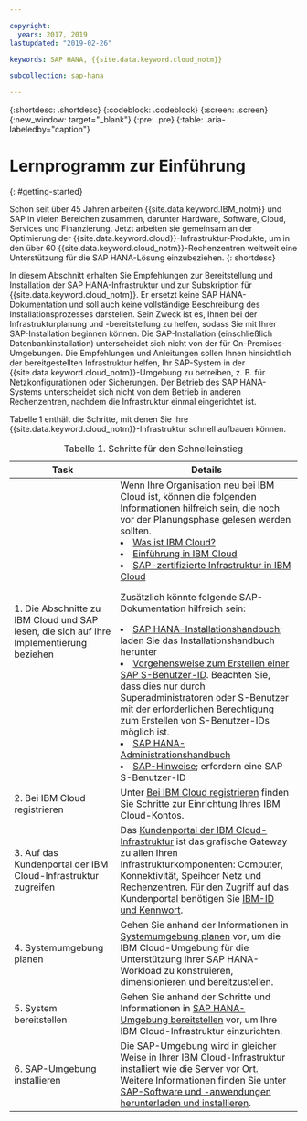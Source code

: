 ```yaml
---

copyright:
  years: 2017, 2019
lastupdated: "2019-02-26"

keywords: SAP HANA, {{site.data.keyword.cloud_notm}}

subcollection: sap-hana

---
```


{:shortdesc: .shortdesc}
{:codeblock: .codeblock}
{:screen: .screen}
{:new_window: target="_blank"}
{:pre: .pre}
{:table: .aria-labeledby="caption"}

# Lernprogramm zur Einführung
{: #getting-started}

Schon seit über 45 Jahren arbeiten {{site.data.keyword.IBM_notm}} und SAP in vielen Bereichen zusammen, darunter Hardware, Software, Cloud, Services und Finanzierung. Jetzt arbeiten sie gemeinsam an der Optimierung der {{site.data.keyword.cloud}}-Infrastruktur-Produkte, um in den über 60 {{site.data.keyword.cloud_notm}}-Rechenzentren weltweit eine Unterstützung für die SAP HANA-Lösung einzubeziehen.
{: shortdesc}

In diesem Abschnitt erhalten Sie Empfehlungen zur Bereitstellung und Installation der SAP HANA-Infrastruktur und zur Subskription für {{site.data.keyword.cloud_notm}}. Er ersetzt keine SAP HANA-Dokumentation und soll auch keine vollständige Beschreibung des Installationsprozesses darstellen. Sein Zweck ist es, Ihnen bei der Infrastrukturplanung und -bereitstellung zu helfen, sodass Sie mit Ihrer SAP-Installation beginnen können. Die SAP-Installation (einschließlich Datenbankinstallation) unterscheidet sich nicht von der für On-Premises-Umgebungen. Die Empfehlungen und Anleitungen sollen Ihnen hinsichtlich der bereitgestellten Infrastruktur helfen, Ihr SAP-System in der {{site.data.keyword.cloud_notm}}-Umgebung zu betreiben, z. B. für Netzkonfigurationen oder Sicherungen. Der Betrieb des SAP HANA-Systems unterscheidet sich nicht von dem Betrieb in anderen Rechenzentren, nachdem die Infrastruktur einmal eingerichtet ist.

Tabelle 1 enthält die Schritte, mit denen Sie Ihre {{site.data.keyword.cloud_notm}}-Infrastruktur schnell aufbauen können.
<table>
   <CAPTION>Tabelle 1. Schritte für den Schnelleinstieg</CAPTION>
   <THEAD>
   <TR>
   <th>Task</th>
   <th>Details</th>
   </TR>
   </THEAD>
   <TBODY>
   <tr>
   <td>1. Die Abschnitte zu IBM Cloud und SAP lesen, die sich auf Ihre Implementierung beziehen</td>
   <td>Wenn Ihre Organisation neu bei IBM Cloud ist, können die folgenden Informationen hilfreich sein, die noch vor der Planungsphase gelesen werden sollten.
   <li><a href="https://ibm.com/cloud-computing/">Was ist IBM Cloud?</a></li>
   <li><a href="https://ibm.com/cloud/get-started">Einführung in IBM Cloud</a></li>
   <li><a href="https://www.ibm.com/cloud/bare-metal-servers/sap">SAP-zertifizierte Infrastruktur in IBM Cloud</a></li>

   Zusätzlich könnte folgende SAP-Dokumentation hilfreich sein:     
   <li><a href="https://www.sap.com/products/hana/implementation/resources.html">SAP HANA-Installationshandbuch</a>; laden Sie das Installationshandbuch herunter</li>
  <li><a href="https://www.youtube.com/watch?v=4wICiRTP8u0/">Vorgehensweise zum Erstellen einer SAP S-Benutzer-ID</a>. Beachten Sie, dass dies nur durch Superadministratoren oder S-Benutzer mit der erforderlichen Berechtigung zum Erstellen von S-Benutzer-IDs möglich ist.</li>
   <li><a href="https://help.sap.com/hana/SAP_HANA_Administration_Guide_en.pdf">SAP HANA-Administrationshandbuch</a></li>
   <li><a href="https://support.sap.com">SAP-Hinweise</a>; erfordern eine SAP S-Benutzer-ID</li>
   <tr>
   <td>2. Bei IBM Cloud registrieren</td>
   <td>Unter <a href="https://cloud.ibm.com/docs/account?topic=account-signup#signing-up-for-ibm-cloud">Bei IBM Cloud registrieren</a> finden Sie Schritte zur Einrichtung Ihres IBM Cloud-Kontos.</td>
 <tr>
   <td>3. Auf das Kundenportal der IBM Cloud-Infrastruktur zugreifen</td>
   <td>Das <a href="https://control.softlayer.com">Kundenportal der IBM Cloud-Infrastruktur</a> ist das grafische Gateway zu allen Ihren Infrastrukturkomponenten: Computer, Konnektivität, Speihcer Netz und Rechenzentren. Für den Zugriff auf das Kundenportal benötigen Sie <a href="https://console.bluemix.net/docs/customer-portal?topic=customer-portal-getting-started#getting-started">IBM-ID und Kennwort</a>.</td>
   <tr>
   <td>4. Systemumgebung planen</td>
   <td>Gehen Sie anhand der Informationen in <a href="sap-hana?topic=sap-hana-planning-your-system-landscape#planning-your-system-landscape">Systemumgebung planen</a> vor, um die IBM Cloud-Umgebung für die Unterstützung Ihrer SAP HANA-Workload zu konstruieren, dimensionieren und bereitzustellen.</td>  
 <tr>
   <td>5. System bereitstellen</td>
   <td>Gehen Sie anhand der Schritte und Informationen in <a href="sap-hana?topic=sap-hana-provision_environment#provision_environment">SAP HANA-Umgebung bereitstellen</a> vor, um Ihre IBM Cloud-Infrastruktur einzurichten.</td>
   <tr>
   <td>6. SAP-Umgebung installieren</td>
   <td>Die SAP-Umgebung wird in gleicher Weise in Ihrer IBM Cloud-Infrastruktur installiert wie die Server vor Ort. Weitere Informationen finden Sie unter <a href="sap-hana?topic=sap-hana-install_sap#install_sap">SAP-Software und -anwendungen herunterladen und installieren</a>.</td>
   </td>
   </tr>
   </TBODY>
   </table>
